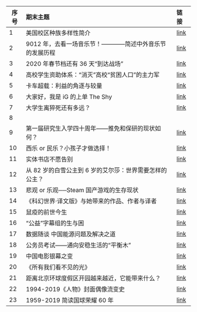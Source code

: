序号 | 期末主题 | 链接
--- | :------ | :-------------
1 | 美国校区种族多样性简介 | [link](https://www.rpubs.com/Maxine/american_school_diversity)
2 | 9012 年，去看一场音乐节！————简述中外音乐节的发展历程 | [link](https://mp.weixin.qq.com/s/qj_vcThanImb0SY7jsIM2w)
3 | 2020 年春节档还有 36 天“到达战场” | [link](https://github.com/lhz837540397/homework/blob/master/%E6%9C%9F%E6%9C%AB%E4%BD%9C%E4%B8%9A%E9%93%BE%E6%8E%A5.md)
4 | 高校学生资助体系：“消灭”高校“贫困人口”的主力军 | [link](https://mp.weixin.qq.com/s/TmRoGkXFUrLIOlObu16P6g)
5 | 卡车超载：利益的角逐与较量 | [link](https://stopsmoking.github.io/Overload/finalproject.html)
6 | 大家好，我是 iG 的上单 The Shy | [link](https://mp.weixin.qq.com/s/9ut7a0MOgmzGBzcnUbxJxQ)
7 | 大学生离猝死还有多远？ | [link](https://github.com/G-York/Newbee2/blob/master/final.md)
8 |  | 
9 | 第一届研究生入学四十周年——推免和保研的现状如何？ | [link](https://xixixi497.github.io/qimo/)
10 | 西乐 or 民乐？小孩子才做选择！ | [link](https://mp.weixin.qq.com/s/fa12mQSS-87skN5nFUENLg)
11 | 实体书店不愿告别 | [link](https://peiyiguan03.github.io/bookstore/)
12 | 从 82 岁的白雪公主到 6 岁的艾尔莎：世界需要怎样的公主？ | [link](https://mp.weixin.qq.com/s?__biz=MzU2NDk1MzYzMw==&mid=100000030&idx=1&sn=c2fa4f513c5494f242c2850c0b688d88&chksm=7c4256504b35df461286449fb3beb5fea932e536dafaf6191e914fcdbb1839e461520e6cda20#rd)
13 | 悲观 or 乐观──Steam 国产游戏的生存现状 | [link](https://mp.weixin.qq.com/s/WpSoZJWtdA3HYU3QdVXKzA)
14 | 《科幻世界·译文版》与她带来的作品、作者与译者 | [link](https://www.jianshu.com/p/6d31f93bff9a)
15 | 鼠疫的前世今生 | [link](https://github.com/RRC-c/CDYHomework/blob/master/README.md)
16 | “公益”字幕组的生与困 | [link](https://mp.weixin.qq.com/s?__biz=MzUyNTQ1Nzk5MA==&mid=2247483994&idx=1&sn=8e813c2da5045b66d1459ceaf6ccc233&chksm=fa1c8d73cd6b04650bf3fead228c291428ff8440f3c174922fb76983503327e1f241448fb016&token=327327915&lang=zh_CN#rd)
17 | 数据随谈 中国能源问题及解决之道 | [link](https://mp.weixin.qq.com/s/XtvM3UkfUMiG8q94C2CUdA)
18 | 公务员考试——通向安稳生活的“平衡木” | [link](https://mp.weixin.qq.com/s/lXn00ZfXylyUTOkXV7x3Pw)
19 | 中国电影银幕之变 | [link](https://github.com/wangsihan98/homework/blob/master/final-homework.md)
20 | 《所有我们看不见的光》 | [link](https://readymag.com/u25494332/allthelightwecannotsee/)
21 | 距离北京环球度假区开园越来越近，它能带来什么？ | [link](https://www.jianshu.com/p/ba9eb552b814)
22 | 1994-2019《人物》封面偶像流变史 | [link](https://github.com/ChenM-7/CM-task/blob/master/final/Picture.md)
23 | 1959-2019 简读国球荣耀 60 年 | [link](https://mp.weixin.qq.com/s/u_z_U3XoA-TjZMauttqkHw)

